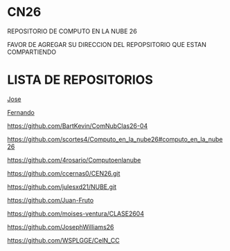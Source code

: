 # CN26
REPOSITORIO DE COMPUTO EN LA NUBE 26

FAVOR DE AGREGAR SU DIRECCION DEL REPOPSITORIO QUE ESTAN COMPARTIENDO


# LISTA DE REPOSITORIOS
<a href="https://github.com/Jose07Rdz/JGL26" target="_blank">Jose</a>

<a href="https://github.com/JorgeFernand0/Computo-en-la-Nube-26-04-2023" target="_blank">Fernando </a>


https://github.com/BartKevin/ComNubClas26-04

https://github.com/scortes4/Computo_en_la_nube26#computo_en_la_nube26 

https://github.com/4rosario/Computoenlanube

https://github.com/ccernas0/CEN26.git

https://github.com/julesxd21/NUBE.git

https://github.com/Juan-Fruto

https://github.com/moises-ventura/CLASE2604

https://github.com/JosephWilliams26

https://github.com/WSPLGGE/CelN_CC
